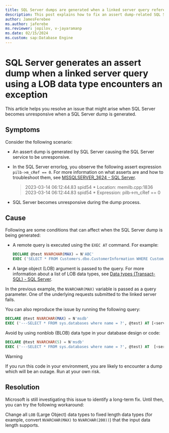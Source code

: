 ```yaml
---
title: SQL Server dumps are generated when a linked server query referencing LOB data type encounters exceptions
description: This post explains how to fix an assert dump-related SQL Server issue where a linked server query references a LOB data type and raises an exception.
author: JamesFerebee
ms.author: jaferebe
ms.reviewer: jopilov, v-jayaramanp
ms.date: 02/15/2024
ms.custom: sap:Database Engine
---
```


# SQL Server generates an assert dump when a linked server query using a LOB data type encounters an exception

This article helps you resolve an issue that might arise when SQL Server becomes unresponsive when a SQL Server dump is generated.

## Symptoms

Consider the following scenario:

- An assert dump is generated by SQL Server causing the SQL Server service to be unresponsive.
- In the SQL Server errorlog, you observe the following assert expression `pilb->m_cRef == 0`. For more information on what asserts are and how to troubleshoot them, see [MSSQLSERVER_3624 - SQL Server](/sql/relational-databases/errors-events/mssqlserver-3624-database-engine-error).
  
   > 2023-03-14 06:12:44.83 spid54      * Location: memilb.cpp:1836
   > 2023-03-14 06:12:44.83 spid54      * Expression: pilb->m_cRef == 0

- SQL Server becomes unresponsive during the dump process.

## Cause

Following are some conditions that can affect when the SQL Server dump is being generated:

- A remote query is executed using the `EXEC AT` command. For example:

  ```sql
  DECLARE @test NVARCHAR(MAX) = N'ABC'
  EXEC ('SELECT * FROM Customers.dbo.CustomerInformation WHERE CustomerId = ?', @test) AT [YourRemoteServer];
  ```

- A large object (LOB) argument is passed to the query.
  For more information about a list of LOB data types, see [Data types (Transact-SQL) - SQL Server](/sql/t-sql/data-types/data-types-transact-sql).

In the previous example, the `NVARCHAR(MAX)` variable is passed as a query parameter. One of the underlying requests submitted to the linked server fails.

You can also reproduce the issue by running the following query:

```sql
DECLARE @test NVARCHAR(MAX) = N'msdb' 
EXEC ('---SELECT * FROM sys.databases where name = ?', @test) AT [<server>\<instance>]
```

Avoid by using nonblob (BLOB) data type in your database design or code:

```sql
DECLARE @test NVARCHAR(5) = N'msdb' 
EXEC ('---SELECT * FROM sys.databases where name = ?', @test) AT  [<server>\<instance>]
```

> [!WARNING]
> If you run this code in your environment, you are likely to encounter a dump which will be an outage. Run at your own risk.

## Resolution

Microsoft is still investigating this issue to identify a long-term fix. Until then, you can try the following workaround:

Change all `LOB` (Large Object) data types to fixed length data types (for example, convert `NVARCHAR(MAX)` to `NVARCHAR(200))`) that the input data length supports.
